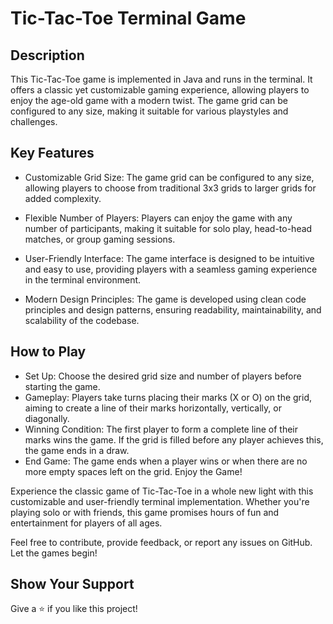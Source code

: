 # Tic-Tac-Toe Terminal Game
## Description
This Tic-Tac-Toe game is implemented in Java and runs in the terminal. It offers a classic yet customizable gaming experience, allowing players to enjoy the age-old game with a modern twist. The game grid can be configured to any size, making it suitable for various playstyles and challenges.

## Key Features
- Customizable Grid Size: The game grid can be configured to any size, allowing players to choose from traditional 3x3 grids to larger grids for added complexity.
* Flexible Number of Players: Players can enjoy the game with any number of participants, making it suitable for solo play, head-to-head matches, or group gaming sessions.
+ User-Friendly Interface: The game interface is designed to be intuitive and easy to use, providing players with a seamless gaming experience in the terminal environment.
- Modern Design Principles: The game is developed using clean code principles and design patterns, ensuring readability, maintainability, and scalability of the codebase.
## How to Play
- Set Up: Choose the desired grid size and number of players before starting the game.
- Gameplay: Players take turns placing their marks (X or O) on the grid, aiming to create a line of their marks horizontally, vertically, or diagonally.
- Winning Condition: The first player to form a complete line of their marks wins the game. If the grid is filled before any player achieves this, the game ends in a draw.
- End Game: The game ends when a player wins or when there are no more empty spaces left on the grid.
    Enjoy the Game!

Experience the classic game of Tic-Tac-Toe in a whole new light with this customizable and user-friendly terminal implementation. Whether you're playing solo or with friends, this game promises hours of fun and entertainment for players of all ages.

Feel free to contribute, provide feedback, or report any issues on GitHub. Let the games begin!

## Show Your Support
Give a ⭐️ if you like this project!
